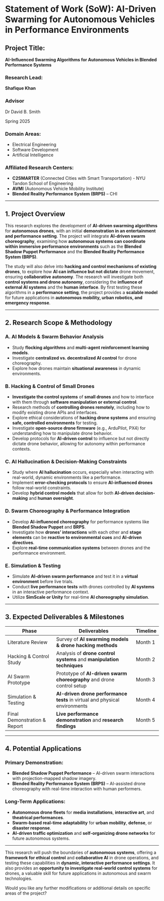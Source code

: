 # Statement of Work (SoW): AI-Driven Swarming for Autonomous Vehicles in Performance Environments

## Project Title:  
**AI-Influenced Swarming Algorithms for Autonomous Vehicles in Blended Performance Systems**  

### Research Lead:  
**Shafique Khan**  
### Advisor
Dr David B. Smith

Spring 2025

### Domain Areas:  
- Electrical Engineering  
- Software Development  
- Artificial Intelligence  

### Affiliated Research Centers:  
- **C2SMARTER** (Connected Cities with Smart Transportation) - NYU Tandon School of Engineering  
- **AVMI** (Autonomous Vehicle Mobility Institute)  
- **Blended Reality Performance System (BRPS)** – CHI  

---

## 1. Project Overview  
This research explores the development of **AI-driven swarming algorithms** for **autonomous drones**, with an initial **demonstration in an entertainment and performance setting**. The project will integrate **AI-driven swarm choreography**, examining how **autonomous systems can coordinate within immersive performance environments** such as the **Blended Shadow Puppet Performance** and the **Blended Reality Performance System (BRPS)**.  

The study will also delve into **hacking and control mechanisms of existing drones**, to explore how **AI can influence but not dictate** drone movement, ensuring **collaborative autonomy**. The research will investigate both **control systems and drone autonomy**, considering the **influence of external AI systems** and the **human interface**. By first testing these algorithms in a **performance setting**, the project provides a **scalable model** for future applications in **autonomous mobility, urban robotics, and emergency response**.  

---

## 2. Research Scope & Methodology  

### A. AI Models & Swarm Behavior Analysis  
- Study **flocking algorithms** and **multi-agent reinforcement learning models**.  
- Investigate **centralized vs. decentralized AI control** for drone choreography.  
- Explore how drones maintain **situational awareness** in dynamic environments.  

### B. Hacking & Control of Small Drones  
- **Investigate the control systems** of **small drones** and how to interface with them through **software manipulation or external control**.  
- Research methods of **controlling drones remotely**, including how to modify existing drone APIs and interfaces.  
- Explore ethical considerations of **hacking drone systems** and ensuring **safe, controlled environments** for testing.  
- Investigate **open-source drone firmware** (e.g., ArduPilot, PX4) for understanding how to manipulate drone behavior.  
- Develop protocols for **AI-driven control** to influence but not directly dictate drone behavior, allowing for autonomy within performance contexts.  

### C. AI Hallucination & Decision-Making Constraints  
- Study where **AI hallucination** occurs, especially when interacting with real-world, dynamic environments like a performance.  
- Implement **error-checking protocols** to ensure **AI-influenced drones** follow real-world constraints.  
- Develop **hybrid control models** that allow for both **AI-driven decision-making** and **human oversight**.  

### D. Swarm Choreography & Performance Integration  
- Develop **AI-influenced choreography** for performance systems like **Blended Shadow Puppet** and **BRPS**.  
- Investigate how **drones’ interactions** with each other and **stage elements** can be **reactive to environmental cues** and **AI-driven directives**.  
- Explore **real-time communication systems** between drones and the performance environment.  

### E. Simulation & Testing  
- Simulate **AI-driven swarm performance** and test it in a **virtual environment** before live trials.  
- Conduct **live performance tests** with drones controlled by **AI systems** in an interactive performance context.  
- Utilize **SimScale or Unity** for real-time **AI choreography simulation**.  

---

## 3. Expected Deliverables & Milestones  

| **Phase**                | **Deliverables**                                               | **Timeline** |
|--------------------------|--------------------------------------------------------------|--------------|
| Literature Review        | Survey of **AI swarming models & drone hacking methods**     | Month 1      |
| Hacking & Control Study  | Analysis of **drone control systems** and **manipulation techniques** | Month 2      |
| AI Swarm Prototype      | Prototype of **AI-driven swarm choreography** and drone control setup | Month 3      |
| Simulation & Testing     | **AI-driven drone performance tests** in virtual and physical environments | Month 4      |
| Final Demonstration & Report | **Live performance demonstration** and **research findings** | Month 5      |

---

## 4. Potential Applications  

### Primary Demonstration:  
- **Blended Shadow Puppet Performance** – AI-driven swarm interactions with projection-mapped shadow imagery.  
- **Blended Reality Performance System (BRPS)** – AI-assisted drone choreography with real-time interaction with human performers.  

### Long-Term Applications:  
- **Autonomous drone fleets** for **media installations**, **interactive art**, and **theatrical performances**.  
- **Swarm-based real-time adaptability** for **urban mobility**, **defense**, or **disaster response**.  
- **AI-driven traffic optimization** and **self-organizing drone networks** for future autonomous systems.  

---

This research will push the boundaries of **autonomous systems**, offering a **framework for ethical control** and **collaborative AI** in drone operations, and testing these capabilities in **dynamic, interactive performance settings**. It also provides an **opportunity to investigate real-world control systems** for drones, a valuable skill for future applications in autonomous and swarm technologies.  

Would you like any further modifications or additional details on specific areas of the project?
